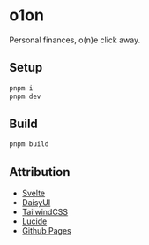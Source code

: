# o1on

Personal finances, o(n)e click away.

## Setup

```bash
pnpm i
pnpm dev
```

## Build

```bash
pnpm build
```

## Attribution

- [Svelte](https://svelte.dev/)
- [DaisyUI](https://daisyui.com/)
- [TailwindCSS](https://tailwindcss.com/)
- [Lucide](https://lucide.dev/)
- [Github Pages](https://pages.github.com/)